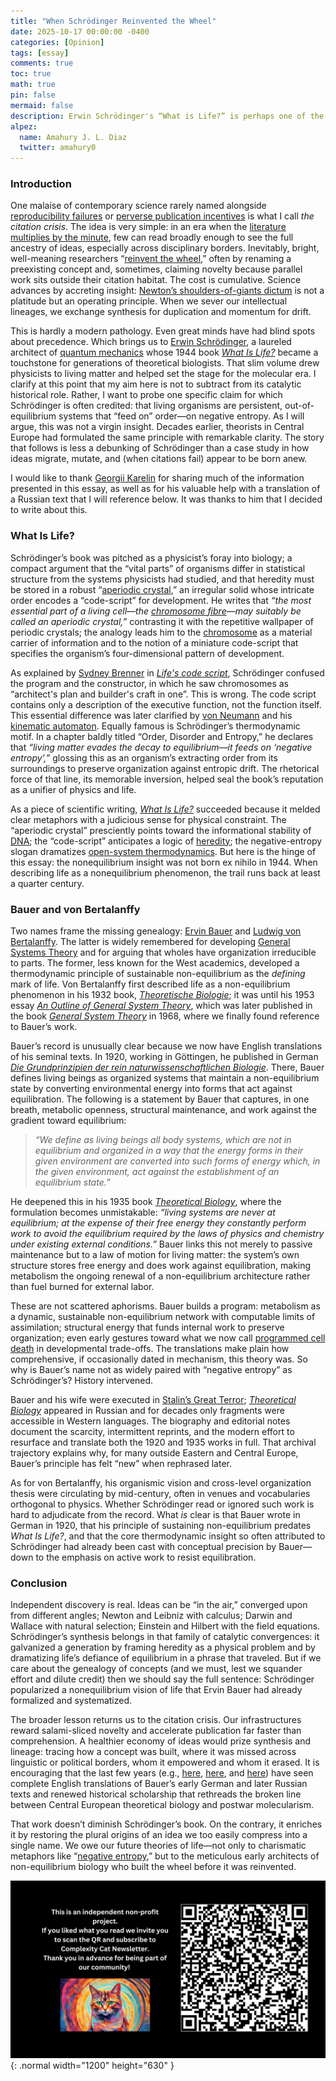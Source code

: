 ```yaml
---
title: "When Schrödinger Reinvented the Wheel"
date: 2025-10-17 00:00:00 -0400
categories: [Opinion]
tags: [essay]
comments: true
toc: true 
math: true
pin: false
mermaid: false
description: Erwin Schrödinger's “What is Life?” is perhaps one of the most influential works in theoretical biology, but what if I told you that one of the key ideas discussed in it was nothing new?
alpez:
  name: Amahury J. L. Diaz
  twitter: amahury0
---
```

### Introduction
One malaise of contemporary science rarely named alongside [reproducibility failures](https://www.nature.com/articles/d41586-019-00067-3) or [perverse publication incentives](https://www.nature.com/articles/d41586-024-02849-w) is what I call _the citation crisis_. The idea is very simple: in an era when the [literature multiplies by the minute](https://www.science.org/content/article/scienceadviser-scientists-are-publishing-too-many-papers-and-s-bad-science), few can read broadly enough to see the full ancestry of ideas, especially across disciplinary borders. Inevitably, bright, well-meaning researchers “[reinvent the wheel](https://en.wikipedia.org/wiki/Reinventing_the_wheel),” often by renaming a preexisting concept and, sometimes, claiming novelty because parallel work sits outside their citation habitat. The cost is cumulative. Science advances by accreting insight: [Newton’s shoulders-of-giants dictum](https://en.wikipedia.org/wiki/Standing_on_the_shoulders_of_giants) is not a platitude but an operating principle. When we sever our intellectual lineages, we exchange synthesis for duplication and momentum for drift.

This is hardly a modern pathology. Even great minds have had blind spots about precedence. Which brings us to [Erwin Schrödinger](https://en.wikipedia.org/wiki/Erwin_Schr%C3%B6dinger), a laureled architect of [quantum mechanics](https://en.wikipedia.org/wiki/Quantum_mechanics) whose 1944 book [_What Is Life?_](https://en.wikipedia.org/wiki/What_Is_Life%3F) became a touchstone for generations of theoretical biologists. That slim volume drew physicists to living matter and helped set the stage for the molecular era. I clarify at this point that my aim here is not to subtract from its catalytic historical role. Rather, I want to probe one specific claim for which Schrödinger is often credited: that living organisms are persistent, out-of-equilibrium systems that “feed on” order—on negative entropy. As I will argue, this was not a virgin insight. Decades earlier, theorists in Central Europe had formulated the same principle with remarkable clarity. The story that follows is less a debunking of Schrödinger than a case study in how ideas migrate, mutate, and (when citations fail) appear to be born anew.

I would like to thank [Georgii Karelin](https://www.oist.jp/image/ecsu-georgii-karelin) for sharing much of the information presented in this essay, as well as for his valuable help with a translation of a Russian text that I will reference below. It was thanks to him that I decided to write about this.

### What Is Life?
Schrödinger’s book was pitched as a physicist’s foray into biology; a compact argument that the “vital parts” of organisms differ in statistical structure from the systems physicists had studied, and that heredity must be stored in a robust “[aperiodic crystal](https://en.wikipedia.org/wiki/Aperiodic_crystal),” an irregular solid whose intricate order encodes a “code-script” for development. He writes that _“the most essential part of a living cell—the [chromosome fibre](https://en.wikipedia.org/wiki/Chromatin)—may suitably be called an aperiodic crystal,”_ contrasting it with the repetitive wallpaper of periodic crystals; the analogy leads him to the [chromosome](https://en.wikipedia.org/wiki/Chromosome) as a material carrier of information and to the notion of a miniature code-script that specifies the organism’s four-dimensional pattern of development.

As explained by [Sydney Brenner](https://en.wikipedia.org/wiki/Sydney_Brenner) in [_Life's code script_](https://www.nature.com/articles/482461a), Schrödinger confused the program and the constructor, in which he saw chromosomes as “architect's plan and builder's craft in one”. This is wrong. The code script contains only a description of the executive function, not the function itself. This essential difference was later clarified by [von Neumann](https://en.wikipedia.org/wiki/John_von_Neumann) and his [kinematic automaton](https://en.wikipedia.org/wiki/Von_Neumann_universal_constructor). Equally famous is Schrödinger’s thermodynamic motif. In a chapter baldly titled “Order, Disorder and Entropy,” he declares that _“living matter evades the decay to equilibrium—it feeds on ‘negative entropy’,”_ glossing this as an organism’s extracting order from its surroundings to preserve organization against entropic drift. The rhetorical force of that line, its memorable inversion, helped seal the book’s reputation as a unifier of physics and life.

As a piece of scientific writing, [_What Is Life?_](https://en.wikipedia.org/wiki/What_Is_Life%3F) succeeded because it melded clear metaphors with a judicious sense for physical constraint. The “aperiodic crystal” presciently points toward the informational stability of [DNA](https://en.wikipedia.org/wiki/DNA); the “code-script” anticipates a logic of [heredity](https://en.wikipedia.org/wiki/Heredity); the negative-entropy slogan dramatizes [open-system thermodynamics](https://en.wikipedia.org/wiki/Thermodynamic_system#Open_system). But here is the hinge of this essay: the nonequilibrium insight was not born ex nihilo in 1944. When describing life as a nonequilibrium phenomenon, the trail runs back at least a quarter century.

### Bauer and von Bertalanffy
Two names frame the missing genealogy: [Ervin Bauer](https://en.wikipedia.org/wiki/Ervin_Bauer) and [Ludwig von Bertalanffy](https://en.wikipedia.org/wiki/Ludwig_von_Bertalanffy). The latter is widely remembered for developing [General Systems Theory](https://en.wikipedia.org/wiki/Systems_theory) and for arguing that wholes have organization irreducible to parts. The former, less known for the West academics, developed a thermodynamic principle of sustainable non-equilibrium as the _defining_ mark of life. Von Bertalanffy first described life as a non-equilibrium phenomenon in his 1932 book, [_Theoretische Biologie_](https://www.nature.com/articles/132986a0); it was until his 1953 essay [_An Outline of General System Theory_](https://www.isnature.org/Events/2009/Summer/r/Bertalanffy1950-GST_Outline_SELECT.pdf), which was later published in the book [_General System Theory_](https://archive.org/details/generalsystemthe0000bert_f7s2/page/n5/mode/2up) in 1968, where we finally found reference to Bauer’s work. 

Bauer’s record is unusually clear because we now have English translations of his seminal texts. In 1920, working in Göttingen, he published in German [_Die Grundprinzipien der rein naturwissenschaftlichen Biologie_](https://link.springer.com/book/10.1007/978-3-662-34612-9). There, Bauer defines living beings as organized systems that maintain a non-equilibrium state by converting environmental energy into forms that act against equilibration. The following is a statement by Bauer that captures, in one breath, metabolic openness, structural maintenance, and work against the gradient toward equilibrium:

> _“We define as living beings all body systems, which are not in equilibrium and organized in a way that the energy forms in their given environment are converted into such forms of energy which, in the given environment, act against the establishment of an equilibrium state.”_

He deepened this in his 1935 book [_Theoretical Biology_](https://www.sciencedirect.com/science/article/pii/S030326472500036X?via%3Dihub), where the formulation becomes unmistakable: _“living systems are never at equilibrium; at the expense of their free energy they constantly perform work to avoid the equilibrium required by the laws of physics and chemistry under existing external conditions.”_ Bauer links this not merely to passive maintenance but to a law of motion for living matter: the system’s own structure stores free energy and does work against equilibration, making metabolism the ongoing renewal of a non-equilibrium architecture rather than fuel burned for external labor. 

These are not scattered aphorisms. Bauer builds a program: metabolism as a dynamic, sustainable non-equilibrium network with computable limits of assimilation; structural energy that funds internal work to preserve organization; even early gestures toward what we now call [programmed cell death](https://en.wikipedia.org/wiki/Programmed_cell_death) in developmental trade-offs. The translations make plain how comprehensive, if occasionally dated in mechanism, this theory was. So why is Bauer’s name not as widely paired with “negative entropy” as Schrödinger’s? History intervened.

Bauer and his wife were executed in [Stalin’s Great Terror](https://en.wikipedia.org/wiki/Great_Purge); [_Theoretical Biology_](https://www.sciencedirect.com/science/article/pii/S030326472500036X?via%3Dihub) appeared in Russian and for decades only fragments were accessible in Western languages. The biography and editorial notes document the scarcity, intermittent reprints, and the modern effort to resurface and translate both the 1920 and 1935 works in full. That archival trajectory explains why, for many outside Eastern and Central Europe, Bauer’s principle has felt “new” when rephrased later.

As for von Bertalanffy, his organismic vision and cross-level organization thesis were circulating by mid-century, often in venues and vocabularies orthogonal to physics. Whether Schrödinger read or ignored such work is hard to adjudicate from the record. What _is_ clear is that Bauer wrote in German in 1920, that his principle of sustaining non-equilibrium predates _What Is Life?_, and that the core thermodynamic insight so often attributed to Schrödinger had already been cast with conceptual precision by Bauer—down to the emphasis on active work to resist equilibration.

### Conclusion
Independent discovery is real. Ideas can be “in the air,” converged upon from different angles; Newton and Leibniz with calculus; Darwin and Wallace with natural selection; Einstein and Hilbert with the field equations. Schrödinger’s synthesis belongs in that family of catalytic convergences: it galvanized a generation by framing heredity as a physical problem and by dramatizing life’s defiance of equilibrium in a phrase that traveled. But if we care about the genealogy of concepts (and we must, lest we squander effort and dilute credit) then we should say the full sentence: Schrödinger popularized a nonequilibrium vision of life that Ervin Bauer had already formalized and systematized.

The broader lesson returns us to the citation crisis. Our infrastructures reward salami-sliced novelty and accelerate publication far faster than comprehension. A healthier economy of ideas would prize synthesis and lineage: tracing how a concept was built, where it was missed across linguistic or political borders, whom it empowered and whom it erased. It is encouraging that the last few years (e.g., [here](https://www.sciencedirect.com/science/article/pii/S0303264724000868), [here](https://www.sciencedirect.com/science/article/pii/S0303264724000765), and [here](https://www.sciencedirect.com/science/article/pii/S0303264725000346)) have seen complete English translations of Bauer’s early German and later Russian texts and renewed historical scholarship that rethreads the broken line between Central European theoretical biology and postwar molecularism.

That work doesn’t diminish Schrödinger’s book. On the contrary, it enriches it by restoring the plural origins of an idea we too easily compress into a single name. We owe our future theories of life—not only to charismatic metaphors like “[negative entropy](https://en.wikipedia.org/wiki/Negentropy),” but to the meticulous early architects of non-equilibrium biology who built the wheel before it was reinvented. 

![Desktop View](/assets/img/fix/complexity-cat-newsletter.png){: .normal width="1200" height="630" }
